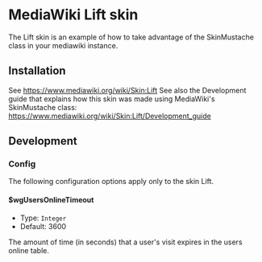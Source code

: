 MediaWiki Lift skin
========================

The Lift skin is an example of how to take advantage of the SkinMustache class in your mediawiki instance.

Installation
------------

See <https://www.mediawiki.org/wiki/Skin:Lift>
See also the Development guide that explains how this skin was made using MediaWiki's SkinMustache class: https://www.mediawiki.org/wiki/Skin:Lift/Development_guide

Development
-----------

### Config

The following configuration options apply only to the skin Lift.

#### $wgUsersOnlineTimeout

* Type: `Integer`
* Default: 3600

The amount of time (in seconds) that a user's visit expires in the users online table.

